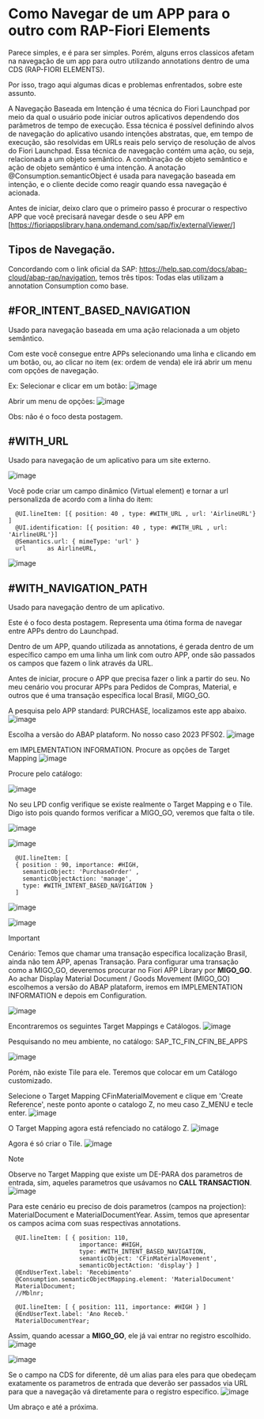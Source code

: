 # Como Navegar de um APP para o outro com RAP-Fiori Elements

Parece simples, e é para ser simples. Porém, alguns erros classicos afetam na navegação de um app para outro utilizando annotations dentro de uma CDS (RAP-FIORI ELEMENTS).

Por isso, trago aqui algumas dicas e problemas enfrentados, sobre este assunto.

A Navegação Baseada em Intenção é uma técnica do Fiori Launchpad por meio da qual o usuário pode iniciar outros aplicativos dependendo dos parâmetros de tempo de execução. Essa técnica é possível definindo alvos de navegação do aplicativo usando intenções abstratas, que, em tempo de execução, são resolvidas em URLs reais pelo serviço de resolução de alvos do Fiori Launchpad. Essa técnica de navegação contém uma ação, ou seja, relacionada a um objeto semântico. A combinação de objeto semântico e ação de objeto semântico é uma intenção. A anotação @Consumption.semanticObject é usada para navegação baseada em intenção, e o cliente decide como reagir quando essa navegação é acionada.

Antes de iniciar, deixo claro que o primeiro passo é procurar o respectivo APP que você precisará navegar desde o seu APP em [https://fioriappslibrary.hana.ondemand.com/sap/fix/externalViewer/]

## Tipos de Navegação.

Concordando com o link oficial da SAP: https://help.sap.com/docs/abap-cloud/abap-rap/navigation, temos três tipos:
Todas elas utilizam a annotation Consumption como base.

## #FOR_INTENT_BASED_NAVIGATION
Usado para navegação baseada em uma ação relacionada a um objeto semântico.

Com este você consegue entre APPs selecionando uma linha e clicando em um botão, ou, ao clicar no item (ex: ordem de venda) ele irá abrir um menu com opções de navegação.

Ex: Selecionar e clicar em um botão:
![image](https://github.com/user-attachments/assets/85de21b4-28ce-4966-9a40-a24a6d35204c)

Abrir um menu de opções:
![image](https://github.com/user-attachments/assets/2944b569-54e6-41db-b94d-15a7f66ab0af)

Obs: não é o foco desta postagem.

## #WITH_URL
Usado para navegação de um aplicativo para um site externo.

![image](https://github.com/user-attachments/assets/63d29e07-ce4d-45b2-846f-a2d232e37d18)

Você pode criar um campo dinâmico (Virtual element) e tornar a url personalizda de acordo com a linha do item:

      @UI.lineItem: [{ position: 40 , type: #WITH_URL , url: 'AirlineURL'} ]
      @UI.identification: [{ position: 40 , type: #WITH_URL , url: 'AirlineURL'}]
      @Semantics.url: { mimeType: 'url' }
      url      as AirlineURL,

![image](https://github.com/user-attachments/assets/c0b08d4c-3462-4a42-bab0-dc9034ef26e9)

## #WITH_NAVIGATION_PATH
Usado para navegação dentro de um aplicativo.

Este é o foco desta postagem. Representa uma ótima forma de navegar entre APPs dentro do Launchpad.

Dentro de um APP, quando utilizada as annotations, é gerada dentro de um específico campo em uma linha um link com outro APP, onde são passados os campos que fazem o link através da URL.

Antes de iniciar, procure o APP que precisa fazer o link a partir do seu. No meu cenário vou procurar APPs para Pedidos de Compras, Material, e outros que é uma transação específica local Brasil, MIGO_GO.

A pesquisa pelo APP standard: PURCHASE, localizamos este app abaixo.
![image](https://github.com/user-attachments/assets/b0f95bbb-019a-479e-9123-deb8a2875e07)

Escolha a versão do ABAP plataform. No nosso caso 2023 PFS02.
![image](https://github.com/user-attachments/assets/dad991bf-a922-48d8-9f8f-a1b654145615)

em IMPLEMENTATION INFORMATION.
Procure as opções de Target Mapping
![image](https://github.com/user-attachments/assets/74a6e7fd-daa4-49c0-87f0-36fc54463cfd)

Procure pelo catálogo:

![image](https://github.com/user-attachments/assets/6fcd322b-9ef8-4b2b-b071-f77aff3eb43a)

No seu LPD config verifique se existe realmente o Target Mapping e o Tile. Digo isto pois quando formos verificar a MIGO_GO, veremos que falta o tile.

![image](https://github.com/user-attachments/assets/b09e7ee9-1417-417d-8d03-1d742f8d8fe3)

![image](https://github.com/user-attachments/assets/87d0fb03-7b6d-4209-9bfa-e477db62cd8d)

```
  @UI.lineItem: [
  { position : 90, importance: #HIGH,
    semanticObject: 'PurchaseOrder' ,
    semanticObjectAction: 'manage',
    type: #WITH_INTENT_BASED_NAVIGATION }
  ]
```

![image](https://github.com/user-attachments/assets/99740103-0b68-4dd2-bcd9-7735cd820425)

![image](https://github.com/user-attachments/assets/85efcd2e-9b1f-417d-ad9e-7b12a701acae)

> [!IMPORTANT]
Cenário: Temos que chamar uma transação específica localização Brasil, ainda não tem APP, apenas Transação.
Para configurar uma transação como a MIGO_GO, deveremos procurar no Fiori APP Library por **MIGO_GO**.
Ao achar Display Material Document / Goods Movement (MIGO_GO) escolhemos a versão do ABAP plataform, iremos em IMPLEMENTATION INFORMATION e depois em Configuration.

![image](https://github.com/user-attachments/assets/ee43cce0-655c-4fe7-83c5-505c56f40fb1)

Encontraremos os seguintes Target Mappings e Catálogos.
![image](https://github.com/user-attachments/assets/e7348b5f-1897-469d-9e98-c815cd22461b)

Pesquisando no meu ambiente, no catálogo: SAP_TC_FIN_CFIN_BE_APPS

![image](https://github.com/user-attachments/assets/dad95cd1-e073-4688-9a1a-8f712cb0bcbe)

Porém, não existe Tile para ele.
Teremos que colocar em um Catálogo customizado. 

Selecione o Target Mapping CFinMaterialMovement e clique em 'Create Reference', neste ponto aponte o catalogo Z, no meu caso Z_MENU e tecle enter.
![image](https://github.com/user-attachments/assets/7d74d274-390b-4b5c-b2b8-328fd8468e16)

O Target Mapping agora está refenciado no catálogo Z.
![image](https://github.com/user-attachments/assets/48d69bf2-4d8d-44fb-bd01-e8395e499b50)

Agora é só criar o Tile.
![image](https://github.com/user-attachments/assets/ed503492-3e50-4f8e-b574-771e3bec281b)

> [!NOTE]
Observe no Target Mapping que existe um DE-PARA dos parametros de entrada, sim, aqueles parametros que usávamos no **CALL TRANSACTION**.
![image](https://github.com/user-attachments/assets/da071b59-4f05-45f7-823c-cc727bee24a2)

Para este cenário eu preciso de dois parametros (campos na projection): MaterialDocument e MaterialDocumentYear.
Assim, temos que apresentar os campos acima com suas respectivas annotations.

```
  @UI.lineItem: [ { position: 110,
                    importance: #HIGH,
                    type: #WITH_INTENT_BASED_NAVIGATION,
                    semanticObject: 'CFinMaterialMovement',
                    semanticObjectAction: 'display'} ]
  @EndUserText.label: 'Recebimento'
  @Consumption.semanticObjectMapping.element: 'MaterialDocument'
  MaterialDocument;
  //Mblnr;

  @UI.lineItem: [ { position: 111, importance: #HIGH } ]
  @EndUserText.label: 'Ano Receb.'
  MaterialDocumentYear;
```

  Assim, quando acessar a **MIGO_GO**, ele já vai entrar no registro escolhido.
  ![image](https://github.com/user-attachments/assets/df10c682-841b-4a00-a090-b88307d76900)

  ![image](https://github.com/user-attachments/assets/1c5b49b8-6010-40a1-af28-67be0150cdc9)

  Se o campo na CDS for diferente, dê um alias para eles para que obedeçam exatamente os parametros de entrada que deverão ser passados via URL para que a navegação vá diretamente para o registro especifico.
  ![image](https://github.com/user-attachments/assets/da9fa82a-d715-45d8-8737-50fdfc524f8e)

  Um abraço e até a próxima.









